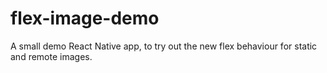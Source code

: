 # flex-image-demo
A small demo React Native app, to try out the new flex behaviour for static and remote images.
